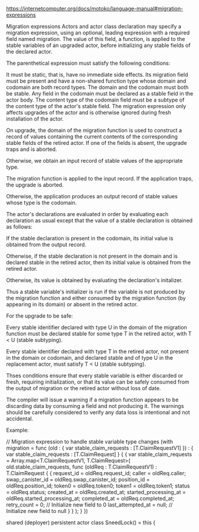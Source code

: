 https://internetcomputer.org/docs/motoko/language-manual#migration-expressions

Migration expressions
Actors and actor class declaration may specify a migration expression, using an optional, leading <parenthetical> expression with a required field named migration. The value of this field, a function, is applied to the stable variables of an upgraded actor, before initializing any stable fields of the declared actor.

The parenthetical expression must satisfy the following conditions:

It must be static, that is, have no immediate side effects.
Its migration field must be present and have a non-shared function type whose domain and codomain are both record types.
The domain and the codomain must both be stable.
Any field in the codomain must be declared as a stable field in the actor body.
The content type of the codomain field must be a subtype of the content type of the actor's stable field.
The migration expression only affects upgrades of the actor and is otherwise ignored during fresh installation of the actor.

On upgrade, the domain of the migration function is used to construct a record of values containing the current contents of the corresponding stable fields of the retired actor. If one of the fields is absent, the upgrade traps and is aborted.

Otherwise, we obtain an input record of stable values of the appropriate type.

The migration function is applied to the input record. If the application traps, the upgrade is aborted.

Otherwise, the application produces an output record of stable values whose type is the codomain.

The actor's declarations are evaluated in order by evaluating each declaration as usual except that the value of a stable declaration is obtained as follows:

If the stable declaration is present in the codomain, its initial value is obtained from the output record.

Otherwise, if the stable declaration is not present in the domain and is declared stable in the retired actor, then its initial value is obtained from the retired actor.

Otherwise, its value is obtained by evaluating the declaration's initalizer.

Thus a stable variable's initializer is run if the variable is not produced by the migration function and either consumed by the migration function (by appearing in its domain) or absent in the retired actor.

For the upgrade to be safe:

Every stable identifier declared with type U in the domain of the migration function must be declared stable for some type T in the retired actor, with T < U (stable subtyping).

Every stable identifier declared with type T in the retired actor, not present in the domain or codomain, and declared stable and of type U in the replacement actor, must satisfy T < U (stable subtyping).

Thses conditions ensure that every stable variable is either discarded or fresh, requiring initialization, or that its value can be safely consumed from the output of migration or the retired actor without loss of date.

The compiler will issue a warning if a migration function appears to be discarding data by consuming a field and not producing it. The warnings should be carefully considered to verify any data loss is intentional and not accidental.

Example:

// Migration expression to handle stable variable type changes
(with migration = func (old : { var stable_claim_requests : [T.ClaimRequestV1] }) : { var stable_claim_requests : [T.ClaimRequest] } {
  {
    var stable_claim_requests = Array.map<T.ClaimRequestV1, T.ClaimRequest>(
      old.stable_claim_requests,
      func (oldReq : T.ClaimRequestV1) : T.ClaimRequest {
        {
          request_id = oldReq.request_id;
          caller = oldReq.caller;
          swap_canister_id = oldReq.swap_canister_id;
          position_id = oldReq.position_id;
          token0 = oldReq.token0;
          token1 = oldReq.token1;
          status = oldReq.status;
          created_at = oldReq.created_at;
          started_processing_at = oldReq.started_processing_at;
          completed_at = oldReq.completed_at;
          retry_count = 0;  // Initialize new field to 0
          last_attempted_at = null;  // Initialize new field to null
        }
      }
    );
  }
})

shared (deployer) persistent actor class SneedLock() = this {
